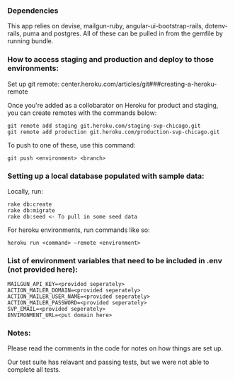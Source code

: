 ### Dependencies

This app relies on devise, mailgun-ruby, angular-ui-bootstrap-rails, dotenv-rails, puma and postgres. All of these can be pulled in from the gemfile by running bundle.

### How to access staging and production and deploy to those environments:

Set up git remote: center.heroku.com/articles/git###creating-a-heroku-remote

Once you're added as a collobarator on Heroku for product and staging, you can create remotes with the commands below:

``` 
git remote add staging git.heroku.com/staging-svp-chicago.git
git remote add production git.heroku.com/production-svp-chicago.git 
```

To push to one of these, use this command:

```
git push <environment> <branch>
```

### Setting up a local database populated with sample data:

Locally, run:

```
rake db:create
rake db:migrate
rake db:seed <- To pull in some seed data
```

For heroku environments, run commands like so:

```
heroku run <command> –remote <environment>
```

### List of environment variables that need to be included in .env (not provided here):

```
MAILGUN_API_KEY=<provided seperately>
ACTION_MAILER_DOMAIN=<provided seperately> 
ACTION_MAILER_USER_NAME=<provided seperately> 
ACTION_MAILER_PASSWORD=<provided seperately>
SVP_EMAIL=<provided seperately>
ENVIRONMENT_URL=<put domain here>
```

### Notes:

Please read the comments in the code for notes on how things are set up.

Our test suite has relavant and passing tests, but we were not able to complete all tests.